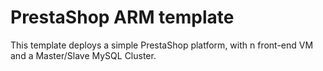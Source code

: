 # PrestaShop ARM template

This template deploys a simple PrestaShop platform, with n front-end VM and a Master/Slave MySQL Cluster.

